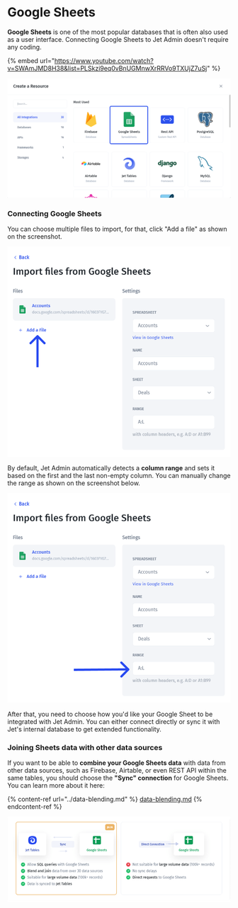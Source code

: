 # Google Sheets

**Google Sheets** is one of the most popular databases that is often also used as a user interface. Connecting Google Sheets to Jet Admin doesn't require any coding.&#x20;

{% embed url="https://www.youtube.com/watch?v=SWAmJMD8H38&list=PLSkzi9eq0vBnUGMnwXrRRVo9TXUjZ7uSj" %}

![](../../.gitbook/assets/dtjfyt.png)

### Connecting Google Sheets

You can choose multiple files to import, for that, click "Add a file" as shown on the screenshot.

![](../../.gitbook/assets/kfmgyjt.png)

By default, Jet Admin automatically detects a **column range** and sets it based on the first and the last non-empty column. You can manually change the range as shown on the screenshot below.

![ ](../../.gitbook/assets/ndxctfby.png)

After that, you need to choose how you'd like your Google Sheet to be integrated with Jet Admin. You can either connect directly or sync it with Jet's internal database to get extended functionality.

### Joining Sheets data with other data sources

If you want to be able to **combine your Google Sheets data** with data from other data sources, such as Firebase, Airtable, or even REST API within the same tables, you should choose the **"Sync" connection** for Google Sheets. You can learn more about it here:

{% content-ref url="../data-blending.md" %}
[data-blending.md](../data-blending.md)
{% endcontent-ref %}

![](../../.gitbook/assets/dtnxb-min.png)

